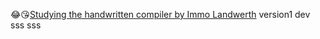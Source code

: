 😂😘[Studying the handwritten compiler by Immo Landwerth](https://github.com/terrajobst/minsk)
version1
dev
sss
sss 
